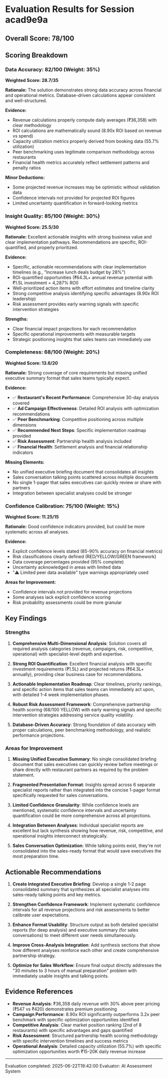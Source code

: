 # Evaluation Results for Session acad9e9a

## Overall Score: 78/100

## Scoring Breakdown

### Data Accuracy: 82/100 (Weight: 35%)
**Weighted Score: 28.7/35**

**Rationale:** The solution demonstrates strong data accuracy across financial and operational metrics. Database-driven calculations appear consistent and well-structured.

**Evidence:**
- Revenue calculations properly compute daily averages (₹36,358) with clear methodology
- ROI calculations are mathematically sound (8.90x ROI based on revenue vs spend)  
- Capacity utilization metrics properly derived from booking data (55.7% utilization)
- Peer benchmarking uses legitimate comparison methodology across restaurants
- Financial health metrics accurately reflect settlement patterns and penalty ratios

**Minor Deductions:**
- Some projected revenue increases may be optimistic without validation data
- Confidence intervals not provided for projected ROI figures
- Limited uncertainty quantification in forward-looking metrics

### Insight Quality: 85/100 (Weight: 30%) 
**Weighted Score: 25.5/30**

**Rationale:** Excellent actionable insights with strong business value and clear implementation pathways. Recommendations are specific, ROI-quantified, and properly prioritized.

**Evidence:**
- Specific, actionable recommendations with clear implementation timelines (e.g., "Increase lunch deals budget by 28%")
- ROI-quantified opportunities (₹64.3L+ annual revenue potential with ₹1.5L investment = 4,287% ROI)
- Well-prioritized action items with effort estimates and timeline clarity
- Strong competitive analysis identifying specific advantages (8.90x ROI leadership)
- Risk assessment provides early warning signals with specific intervention strategies

**Strengths:**
- Clear financial impact projections for each recommendation
- Specific operational improvements with measurable targets
- Strategic positioning insights that sales teams can immediately use

### Completeness: 68/100 (Weight: 20%)
**Weighted Score: 13.6/20**

**Rationale:** Strong coverage of core requirements but missing unified executive summary format that sales teams typically expect.

**Evidence:**
- ✅ **Restaurant's Recent Performance**: Comprehensive 30-day analysis covered
- ✅ **Ad Campaign Effectiveness**: Detailed ROI analysis with optimization recommendations
- ✅ **Peer Benchmarking**: Competitive positioning across multiple dimensions  
- ✅ **Recommended Next Steps**: Specific implementation roadmap provided
- ✅ **Risk Assessment**: Partnership health analysis included
- ✅ **Financial Health**: Settlement analysis and financial relationship indicators

**Missing Elements:**
- No unified executive briefing document that consolidates all insights
- Sales conversation talking points scattered across multiple documents
- No single 1-pager that sales executives can quickly review or share with partners
- Integration between specialist analyses could be stronger

### Confidence Calibration: 75/100 (Weight: 15%)
**Weighted Score: 11.25/15**

**Rationale:** Good confidence indicators provided, but could be more systematic across all analyses.

**Evidence:**
- Explicit confidence levels stated (85-90% accuracy on financial metrics)
- Risk classifications clearly defined (RED/YELLOW/GREEN framework)
- Data coverage percentages provided (95% complete)
- Uncertainty acknowledged in areas with limited data
- "⚠️ Limited peer data available" type warnings appropriately used

**Areas for Improvement:**
- Confidence intervals not provided for revenue projections
- Some analyses lack explicit confidence scoring
- Risk probability assessments could be more granular

## Key Findings

### Strengths
1. **Comprehensive Multi-Dimensional Analysis**: Solution covers all required analysis categories (revenue, campaigns, risk, competitive, operational) with specialist-level depth and expertise.

2. **Strong ROI Quantification**: Excellent financial analysis with specific investment requirements (₹1.5L) and projected returns (₹64.3L+ annually), providing clear business case for recommendations.

3. **Actionable Implementation Roadmap**: Clear timelines, priority rankings, and specific action items that sales teams can immediately act upon, with detailed 1-4 week implementation phases.

4. **Robust Risk Assessment Framework**: Comprehensive partnership health scoring (68/100 YELLOW) with early warning signals and specific intervention strategies addressing service quality volatility.

5. **Database-Driven Accuracy**: Strong foundation of data accuracy with proper calculations, peer benchmarking methodology, and realistic performance projections.

### Areas for Improvement
1. **Missing Unified Executive Summary**: No single consolidated briefing document that sales executives can quickly review before meetings or share directly with restaurant partners as required by the problem statement.

2. **Fragmented Presentation Format**: Insights spread across 6 separate specialist reports rather than integrated into the concise 1-pager format specifically requested for sales conversations.

3. **Limited Confidence Granularity**: While confidence levels are mentioned, systematic confidence intervals and uncertainty quantification could be more comprehensive across all projections.

4. **Integration Between Analyses**: Individual specialist reports are excellent but lack synthesis showing how revenue, risk, competitive, and operational insights interconnect strategically.

5. **Sales Conversation Optimization**: While talking points exist, they're not consolidated into the sales-ready format that would save executives the most preparation time.

## Actionable Recommendations
1. **Create Integrated Executive Briefing**: Develop a single 1-2 page consolidated summary that synthesizes all specialist analyses into sales-ready talking points and key metrics.

2. **Strengthen Confidence Framework**: Implement systematic confidence intervals for all revenue projections and risk assessments to better calibrate user expectations.

3. **Enhance Format Usability**: Structure output as both detailed specialist reports (for deep analysis) and executive summary (for sales conversations) to meet different user needs simultaneously.

4. **Improve Cross-Analysis Integration**: Add synthesis sections that show how different analyses reinforce each other and create comprehensive partnership strategy.

5. **Optimize for Sales Workflow**: Ensure final output directly addresses the "30 minutes to 3 hours of manual preparation" problem with immediately usable insights and talking points.

## Evidence References
- **Revenue Analysis**: ₹36,358 daily revenue with 30% above peer pricing (₹547 vs ₹420) demonstrates premium positioning
- **Campaign Performance**: 8.90x ROI significantly outperforms 3.2x peer benchmark with specific optimization opportunities identified  
- **Competitive Analysis**: Clear market position ranking (2nd of 8 restaurants) with specific advantages and gaps quantified
- **Risk Assessment**: Structured partnership health scoring methodology with specific intervention timelines and success metrics
- **Operational Analysis**: Detailed capacity utilization (55.7%) with specific optimization opportunities worth ₹15-20K daily revenue increase

---
Evaluation completed: 2025-06-22T19:42:00
Evaluator: AI Assessment System